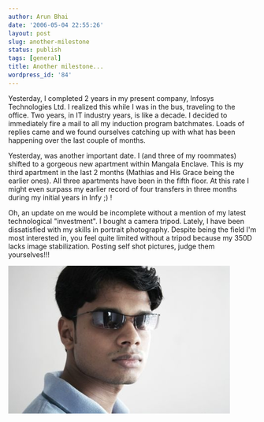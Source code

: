 ```yaml
---
author: Arun Bhai
date: '2006-05-04 22:55:26'
layout: post
slug: another-milestone
status: publish
tags: [general]
title: Another milestone...
wordpress_id: '84'
---
```


Yesterday, I completed 2 years in my present company, Infosys Technologies Ltd. I realized this while I was in the bus, traveling to the office. Two years, in IT industry years, is like a decade. I decided to immediately fire a mail to all my induction program batchmates. Loads of replies came and we found ourselves catching up with what has been happening over the last couple of months.

Yesterday, was another important date. I (and three of my roommates) shifted to a gorgeous new apartment within Mangala Enclave. This is my third apartment in the last 2 months (Mathias and His Grace being the earlier ones). All three apartments have been in the fifth floor. At this rate I might even surpass my earlier record of four transfers in three months during my initial years in Infy ;) !

Oh, an update on me would be incomplete without a mention of my latest technological "investment". I bought a camera tripod. Lately, I have been dissatisfied with my skills in portrait photography. Despite being the field I'm most interested in, you feel quite limited without a tripod because my 350D lacks image stabilization. Posting self shot pictures, judge them yourselves!!!

<img src="/blog/img/shades.jpg" alt="Arun Ravindran (with sunglasses)" class="centered" />
